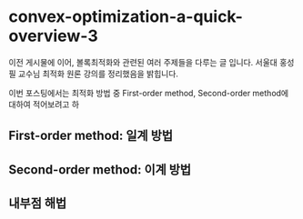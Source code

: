 # convex-optimization-a-quick-overview-3
이전 게시물에 이어, 볼록최적화와 관련된 여러 주제들을 다루는 글 입니다. 서울대 홍성필 교수님 최적화 원론 강의를 정리했음을 밝힙니다.

이번 포스팅에서는 최적화 방법 중 First-order method, Second-order method에 대하여 적어보려고 하
## First-order method: 일계 방법
## Second-order method: 이계 방법
## 내부점 해법
<!--stackedit_data:
eyJoaXN0b3J5IjpbNjE4NDU2NDAxLDIwMTM2MDY5MDMsOTczNz
Y5NzA2XX0=
-->
